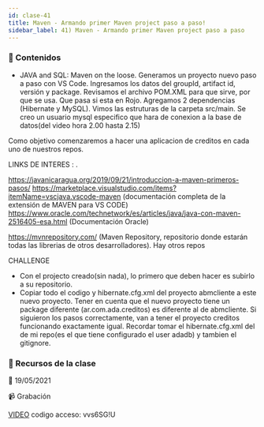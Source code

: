 ```yaml
---
id: clase-41
title: Maven - Armando primer Maven project paso a paso!
sidebar_label: 41) Maven - Armando primer Maven project paso a paso
---
```




### 📝 Contenidos

- JAVA and SQL: Maven on the loose. Generamos un proyecto nuevo paso a paso con VS Code. Ingresamos los datos del groupId, artifact id, versión y package. Revisamos el archivo POM.XML para que sirve, por que se usa. Que pasa si esta en Rojo. Agregamos 2 dependencias (Hibernate y MySQL). Vimos las estruturas de la carpeta src/main. Se creo un usuario mysql especifico que hara de conexion a la base de datos(del video hora 2.00 hasta 2.15)

Como objetivo comenzaremos a hacer una aplicacion de creditos en cada uno de nuestros repos.

LINKS DE INTERES : .

https://javanicaragua.org/2019/09/21/introduccion-a-maven-primeros-pasos/
https://marketplace.visualstudio.com/items?itemName=vscjava.vscode-maven (documentación completa de la extensión de MAVEN para VS CODE)
https://www.oracle.com/technetwork/es/articles/java/java-con-maven-2516405-esa.html (Documentación Oracle)

https://mvnrepository.com/ (Maven Repository, repositorio donde estarán todas las librerias de otros desarrolladores). Hay otros repos

CHALLENGE
- Con el projecto creado(sin nada), lo primero que deben hacer es subirlo a su repositorio.
- Copiar todo el codigo y hibernate.cfg.xml del proyecto abmcliente a este nuevo proyecto. Tener en cuenta que el nuevo proyecto tiene un package diferente (ar.com.ada.creditos) es diferente al de abmcliente. Si siguieron los pasos correctamente, van a tener el proyecto creditos funcionando exactamente igual.
Recordar tomar el hibernate.cfg.xml del de mi repo(es el que tiene configurado el user adadb) y tambien el gitignore.


### 🚀 Recursos de la clase

📆 19/05/2021

📹 Grabación

[VIDEO](https://us02web.zoom.us/rec/share/9-6bei8zpzNaptRWdO8gQfLMGySU2qszdY9E6J1mMcVPtCh1qlK0yklH3pntdDws.xUyyDciM940Iu1ky)
codigo acceso: vvs6SG!U
